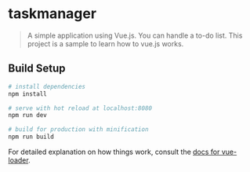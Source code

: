 # taskmanager

> A simple application using Vue.js. You can handle a to-do list. This project is a sample to learn how to vue.js works.

## Build Setup

``` bash
# install dependencies
npm install

# serve with hot reload at localhost:8080
npm run dev

# build for production with minification
npm run build
```

For detailed explanation on how things work, consult the [docs for vue-loader](http://vuejs.github.io/vue-loader).
